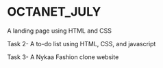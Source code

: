 # OCTANET_JULY
A landing page using HTML and CSS


Task 2- A to-do list using HTML, CSS, and javascript 

Task 3- A Nykaa Fashion clone website 

